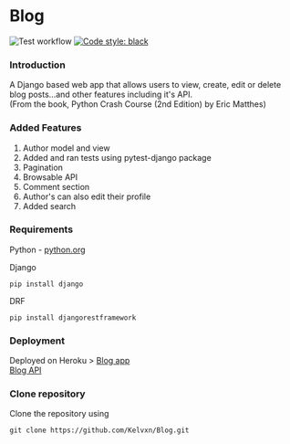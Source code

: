 # Blog

![Test workflow](https://github.com/Kelvxn/Blog/actions/workflows/django_test_config.yml/badge.svg)
[![Code style: black](https://img.shields.io/badge/code%20style-black-000000.svg)](https://github.com/psf/black)

<h3> Introduction </h3>

A Django based web app that allows users to view, create, edit or delete blog posts...and other features including it's API. <br>
(From the book, Python Crash Course (2nd Edition) by Eric Matthes)



<h3> Added Features </h3>
<ol>
     <li> Author model and view </li>
     <li> Added and ran tests using pytest-django package </li>
     <li> Pagination </li>
     <li> Browsable API </li>
     <li> Comment section </li>
     <li> Author's can also edit their profile </li>
     <li> Added search </li>
  </ol>
  

<h3> Requirements </h3>
<p> Python - <a href="https://www.python.org" > python.org </a> </p>

Django <br>

```
pip install django 
```

DRF <br> 
```
pip install djangorestframework
```

<h3> Deployment </h3>
Deployed on Heroku > <a href="https://kvn-blog.herokuapp.com"> Blog app </a> <br>
<a href="https://kvn-blog.herokuapp.com/api/v1/"> Blog API </a>


<h3> Clone repository </h3>
Clone the repository using <br>

```
git clone https://github.com/Kelvxn/Blog.git
```
